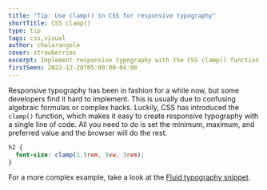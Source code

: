 ```yaml
---
title: "Tip: Use clamp() in CSS for responsive typography"
shortTitle: CSS clamp()
type: tip
tags: css,visual
author: chalarangelo
cover: strawberries
excerpt: Implement responsive typography with the CSS clamp() function.
firstSeen: 2022-12-28T05:00:00-04:00
---
```


Responsive typography has been in fashion for a while now, but some developers find it hard to implement. This is usually due to confusing algebraic formulas or complex hacks. Luckily, CSS has introduced the `clamp()` function, which makes it easy to create responsive typography with a single line of code. All you need to do is set the minimum, maximum, and preferred value and the browser will do the rest.

```css
h2 {
  font-size: clamp(1.5rem, 5vw, 3rem);
}
```

For a more complex example, take a look at the [Fluid typography snippet](/css/s/fluid-typography).
